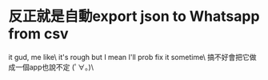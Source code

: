 <h1>反正就是自動export json to Whatsapp from csv</h1>
it gud, me like\
  it's rough but I mean I'll prob fix it sometime\
  搞不好會把它做成一個app也說不定 (ﾟ∀。)\
